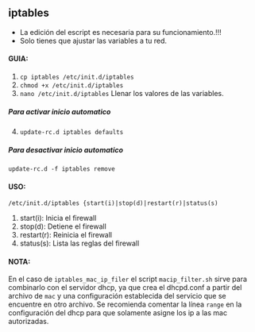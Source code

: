  ## iptables

 - La edición del escript es necesaria para su funcionamiento.!!!
 - Solo tienes que ajustar las variables a tu red.

#### GUIA:
1. `cp iptables /etc/init.d/iptables`
2. `chmod +x /etc/init.d/iptables`
3. `nano /etc/init.d/iptables` Llenar los valores de las variables.

##### Para activar inicio automatico
4. `update-rc.d iptables defaults`

##### Para desactivar inicio automatico
`update-rc.d -f iptables remove`

#### USO:
`/etc/init.d/iptables {start(i)|stop(d)|restart(r)|status(s)`

1. start(i): Inicia el firewall
2. stop(d): Detiene el firewall
3. restart(r): Reinicia el firewall
4. status(s): Lista las reglas del firewall

#### NOTA:
En el caso de `iptables_mac_ip_filer` el script `macip_filter.sh` sirve para combinarlo con el servidor dhcp, ya que crea el dhcpd.conf a partir del archivo de `mac` y una configuración establecida del servicio que se encuentre en otro archivo. Se recomienda comentar la línea `range` en la configuración del dhcp para que solamente asigne los ip  a las mac autorizadas.
